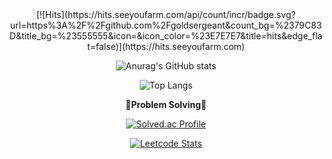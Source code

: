 <!--
**goldsergeant/goldsergeant** is a ✨ _special_ ✨ repository because its `README.md` (this file) appears on your GitHub profile.

Here are some ideas to get you started:

- 🔭 I’m currently working on ...
- 🌱 I’m currently learning ...
- 👯 I’m looking to collaborate on ...
- 🤔 I’m looking for help with ...
- 💬 Ask me about ...
- 📫 How to reach me: ...
- 😄 Pronouns: ...
- ⚡ Fun fact: ...
-->

<div align="center">
[![Hits](https://hits.seeyoufarm.com/api/count/incr/badge.svg?url=https%3A%2F%2Fgithub.com%2Fgoldsergeant&count_bg=%2379C83D&title_bg=%23555555&icon=&icon_color=%23E7E7E7&title=hits&edge_flat=false)](https://hits.seeyoufarm.com) <br/>
    
![Anurag's GitHub stats](https://github-readme-stats.vercel.app/api?username=goldsergeant&show_icons=true&theme=radical) <br/>

![Top Langs](https://github-readme-stats.vercel.app/api/top-langs/?username=goldsergeant) <br/>

<p align="center">
    <Strong>💪Problem Solving💪 </Strong><br>
</p>

[![Solved.ac Profile](http://mazassumnida.wtf/api/v2/generate_badge?boj=rmagksfla000)](https://solved.ac/rmagksfla000/) <br/>

[![Leetcode Stats](https://leetcard.jacoblin.cool/goldsergeant)](https://leetcode.com/goldsergeant) <br/>

</div>
